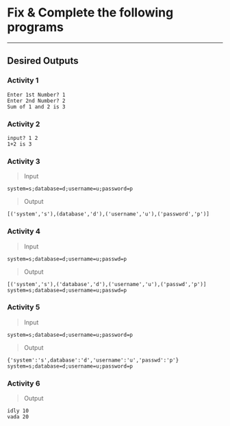 # Fix & Complete the following programs
---

## Desired Outputs

### Activity 1
```
Enter 1st Number? 1
Enter 2nd Number? 2
Sum of 1 and 2 is 3
```

### Activity 2

```
input? 1 2
1+2 is 3
```

### Activity 3

> Input
```
system=s;database=d;username=u;password=p
```
> Output
```
[('system','s'),(database','d'),('username','u'),('password','p')]
```

### Activity 4

> Input
```
system=s;database=d;username=u;passwd=p 
```
> Output
```
[('system','s'),('database','d'),('username','u'),('passwd','p')]
system=s;database=d;username=u;passwd=p
```

### Activity 5

> Input
```
system=s;database=d;username=u;password=p
```
> Output
```
{'system':'s',database':'d','username':'u','passwd':'p'}
system=s;database=d;username=u;password=p
```

### Activity 6

> Output
```
idly 10
vada 20
```
